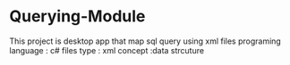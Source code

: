 # Querying-Module
This project is desktop app that map sql query using  xml files
programing language : c#
files type : xml
concept :data strcuture 
